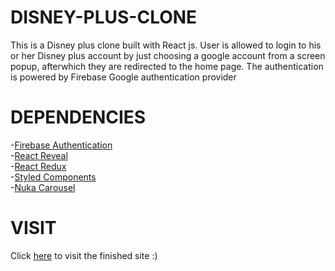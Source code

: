 # DISNEY-PLUS-CLONE
This is a Disney plus clone built with React js. User is allowed to login to his or her Disney plus account by just choosing a google account from a screen popup, afterwhich they are redirected to the home page. 
The authentication is powered by Firebase Google authentication provider

# DEPENDENCIES
-[Firebase Authentication](https://firebase.google.com/docs/auth/)<br/>
-[React Reveal](https://www.react-reveal.com/)<br/>
-[React Redux](https://react-redux.js.org/)<br/>
-[Styled Components](https://styled-components.com/)<br/>
-[Nuka Carousel](https://www.npmjs.com/package/nuka-carousel)<br/>

# VISIT<br/>
Click [here](https://disneyplusflick.netlify.app/home) to visit the finished site :)

